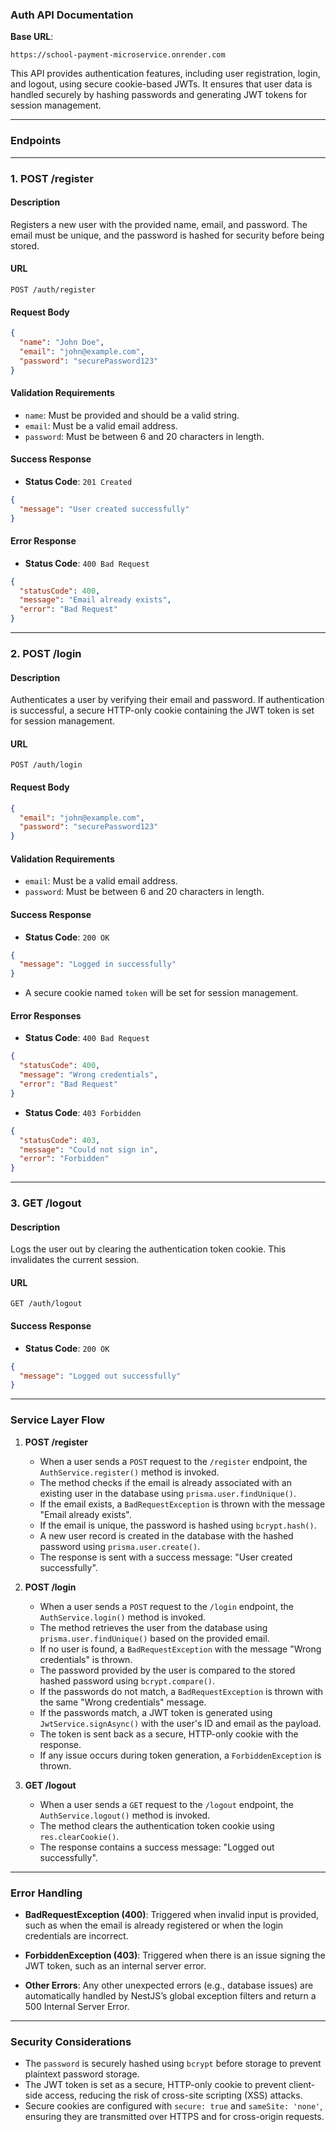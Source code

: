 ### **Auth  API Documentation**

**Base URL**:  
```
https://school-payment-microservice.onrender.com
```

This API provides authentication features, including user registration, login, and logout, using secure cookie-based JWTs. It ensures that user data is handled securely by hashing passwords and generating JWT tokens for session management.

---

### **Endpoints**

---

### **1. POST /register**

#### **Description**
Registers a new user with the provided name, email, and password. The email must be unique, and the password is hashed for security before being stored.

#### **URL**
```
POST /auth/register
```

#### **Request Body**
```json
{
  "name": "John Doe",
  "email": "john@example.com",
  "password": "securePassword123"
}
```

#### **Validation Requirements**
- `name`: Must be provided and should be a valid string.
- `email`: Must be a valid email address.
- `password`: Must be between 6 and 20 characters in length.

#### **Success Response**
- **Status Code**: `201 Created`
```json
{
  "message": "User created successfully"
}
```

#### **Error Response**
- **Status Code**: `400 Bad Request`
```json
{
  "statusCode": 400,
  "message": "Email already exists",
  "error": "Bad Request"
}
```

---

### **2. POST /login**

#### **Description**
Authenticates a user by verifying their email and password. If authentication is successful, a secure HTTP-only cookie containing the JWT token is set for session management.

#### **URL**
```
POST /auth/login
```

#### **Request Body**
```json
{
  "email": "john@example.com",
  "password": "securePassword123"
}
```

#### **Validation Requirements**
- `email`: Must be a valid email address.
- `password`: Must be between 6 and 20 characters in length.

#### **Success Response**
- **Status Code**: `200 OK`
```json
{
  "message": "Logged in successfully"
}
```
- A secure cookie named `token` will be set for session management.

#### **Error Responses**
- **Status Code**: `400 Bad Request`
```json
{
  "statusCode": 400,
  "message": "Wrong credentials",
  "error": "Bad Request"
}
```
- **Status Code**: `403 Forbidden`
```json
{
  "statusCode": 403,
  "message": "Could not sign in",
  "error": "Forbidden"
}
```

---

### **3. GET /logout**

#### **Description**
Logs the user out by clearing the authentication token cookie. This invalidates the current session.

#### **URL**
```
GET /auth/logout
```

#### **Success Response**
- **Status Code**: `200 OK`
```json
{
  "message": "Logged out successfully"
}
```

---

### **Service Layer Flow**

1. **POST /register**
   - When a user sends a `POST` request to the `/register` endpoint, the `AuthService.register()` method is invoked.
   - The method checks if the email is already associated with an existing user in the database using `prisma.user.findUnique()`.
   - If the email exists, a `BadRequestException` is thrown with the message "Email already exists".
   - If the email is unique, the password is hashed using `bcrypt.hash()`.
   - A new user record is created in the database with the hashed password using `prisma.user.create()`.
   - The response is sent with a success message: "User created successfully".

2. **POST /login**
   - When a user sends a `POST` request to the `/login` endpoint, the `AuthService.login()` method is invoked.
   - The method retrieves the user from the database using `prisma.user.findUnique()` based on the provided email.
   - If no user is found, a `BadRequestException` with the message "Wrong credentials" is thrown.
   - The password provided by the user is compared to the stored hashed password using `bcrypt.compare()`.
   - If the passwords do not match, a `BadRequestException` is thrown with the same "Wrong credentials" message.
   - If the passwords match, a JWT token is generated using `JwtService.signAsync()` with the user's ID and email as the payload.
   - The token is sent back as a secure, HTTP-only cookie with the response.
   - If any issue occurs during token generation, a `ForbiddenException` is thrown.

3. **GET /logout**
   - When a user sends a `GET` request to the `/logout` endpoint, the `AuthService.logout()` method is invoked.
   - The method clears the authentication token cookie using `res.clearCookie()`.
   - The response contains a success message: "Logged out successfully".

---

### **Error Handling**

- **BadRequestException (400)**: Triggered when invalid input is provided, such as when the email is already registered or when the login credentials are incorrect.
  
- **ForbiddenException (403)**: Triggered when there is an issue signing the JWT token, such as an internal server error.

- **Other Errors**: Any other unexpected errors (e.g., database issues) are automatically handled by NestJS’s global exception filters and return a 500 Internal Server Error.

---

### **Security Considerations**
- The `password` is securely hashed using `bcrypt` before storage to prevent plaintext password storage.
- The JWT token is set as a secure, HTTP-only cookie to prevent client-side access, reducing the risk of cross-site scripting (XSS) attacks.
- Secure cookies are configured with `secure: true` and `sameSite: 'none'`, ensuring they are transmitted over HTTPS and for cross-origin requests.

